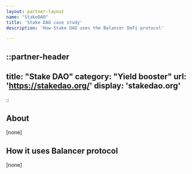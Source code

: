 ```yaml
---
layout: partner-layout
name: "StakeDAO"
title: 'Stake DAO case study'
description: 'How Stake DAO uses the Balancer DeFi protocol'

---
```


::partner-header
---
title: "Stake DAO"
category: "Yield booster"
url: 'https://stakedao.org/'
display: 'stakedao.org'
---
::

## About

[none]

## How it uses Balancer protocol

[none]
